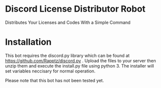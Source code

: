 # Discord License Distributor Robot
Distributes Your Licenses and Codes With a Simple Command

Installation
===========
This bot requires the discord.py library which can be found at https://github.com/Rapptz/discord.py .
Upload the files to your server then unzip them and execute the install.py file using python 3. The installer will set variables neccisary for normal operation.

Please note that this bot has not been tested yet.
